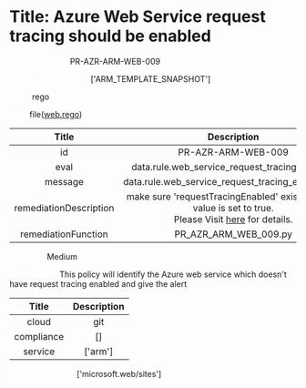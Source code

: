 



# Title: Azure Web Service request tracing should be enabled


***<font color="white">Master Test Id:</font>*** PR-AZR-ARM-WEB-009

***<font color="white">Master Snapshot Id:</font>*** ['ARM_TEMPLATE_SNAPSHOT']

***<font color="white">type:</font>*** rego

***<font color="white">rule:</font>*** file([web.rego])  
  
  
  
  

|Title|Description|
| :---: | :---: |
|id|PR-AZR-ARM-WEB-009|
|eval|data.rule.web_service_request_tracing_enabled|
|message|data.rule.web_service_request_tracing_enabled_err|
|remediationDescription|make sure 'requestTracingEnabled' exists and the value is set to true.<br>Please Visit <a href='https://docs.microsoft.com/en-us/azure/templates/microsoft.web/sites' target='_blank'>here</a> for details.|
|remediationFunction|PR_AZR_ARM_WEB_009.py|


***<font color="white">Severity:</font>*** Medium

***<font color="white">Description:</font>*** This policy will identify the Azure web service which doesn't have request tracing enabled and give the alert  
  
  

|Title|Description|
| :---: | :---: |
|cloud|git|
|compliance|[]|
|service|['arm']|


***<font color="white">Resource Types:</font>*** ['microsoft.web/sites']


[web.rego]: https://github.com/prancer-io/prancer-compliance-test/tree/master/azure/iac/web.rego
